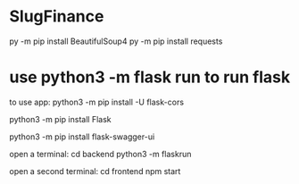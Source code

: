 # SlugFinance

py -m pip install BeautifulSoup4
py -m pip install requests

use python3 -m flask run to run flask
=======

to use app:
python3 -m pip install -U flask-cors


python3 -m pip install Flask

python3 -m pip install flask-swagger-ui

open a terminal:
cd backend
python3 -m flaskrun

open a second terminal:
cd frontend
npm start

